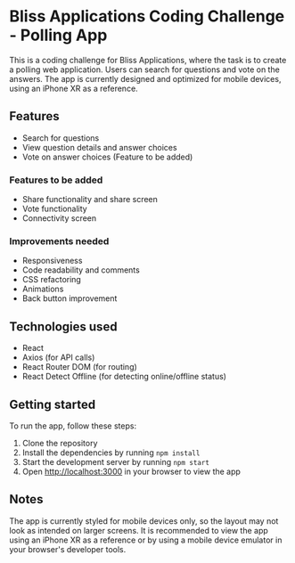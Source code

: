 # Bliss Applications Coding Challenge - Polling App

This is a coding challenge for Bliss Applications, where the task is to create a polling web application. Users can search for questions and vote on the answers. The app is currently designed and optimized for mobile devices, using an iPhone XR as a reference.

## Features

- Search for questions
- View question details and answer choices
- Vote on answer choices (Feature to be added)

### Features to be added

- Share functionality and share screen
- Vote functionality
- Connectivity screen

### Improvements needed

- Responsiveness
- Code readability and comments
- CSS refactoring
- Animations
- Back button improvement

## Technologies used

- React
- Axios (for API calls)
- React Router DOM (for routing)
- React Detect Offline (for detecting online/offline status)

## Getting started

To run the app, follow these steps:

1. Clone the repository
2. Install the dependencies by running `npm install`
3. Start the development server by running `npm start`
4. Open [http://localhost:3000](http://localhost:3000) in your browser to view the app

## Notes

The app is currently styled for mobile devices only, so the layout may not look as intended on larger screens. It is recommended to view the app using an iPhone XR as a reference or by using a mobile device emulator in your browser's developer tools.

